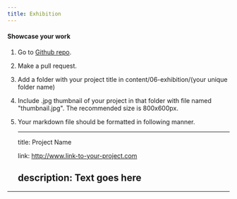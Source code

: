 ```yaml
---
title: Exhibition
---
```

#### Showcase your work
1. Go to [Github repo](https://github.com/ketai/ketai.org/tree/master/content/06-exhibition).

2. Make a pull request. 

3. Add a folder with your project title in content/06-exhibition/(your unique folder name) 

4. Include .jpg thumbnail of your project in that folder with file named "thumbnail.jpg". The recommended size is 800x600px.

5. Your markdown file should be formatted in following manner. 


 
	---
	title: Project Name

	link: http://www.link-to-your-project.com

	description: Text goes here
	---

<hr>
